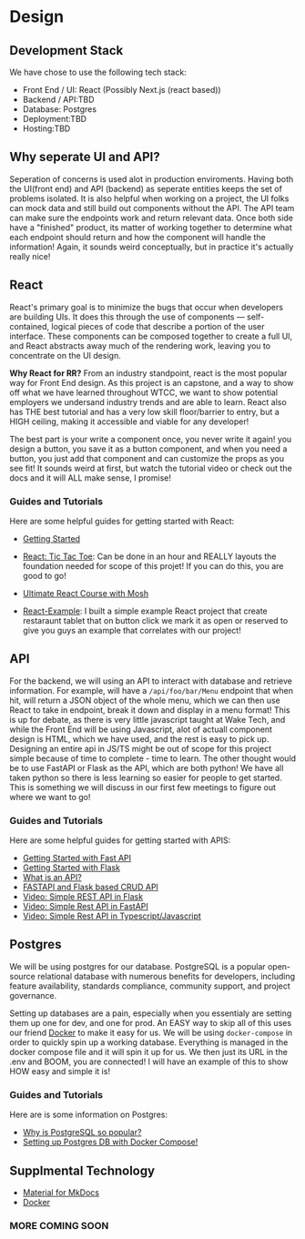 # Design

## Development Stack

We have chose to use the following tech stack:

- Front End / UI: React (Possibly Next.js (react based))
- Backend / API:TBD
- Database: Postgres
- Deployment:TBD
- Hosting:TBD

## Why seperate UI and API?

Seperation of concerns is used alot in production enviroments. Having both the UI(front end) and API (backend) as seperate entities keeps the set of problems isolated. It is also helpful when working on a project, the UI folks can mock data and still build out components without the API. The API team can make sure the endpoints work and return relevant data. Once both side have a "finished" product, its matter of working together to determine what each endpoint should return and how the component will handle the information! Again, it sounds weird conceptually, but in practice it's actually really nice!

## React

React's primary goal is to minimize the bugs that occur when developers are building UIs. It does this through the use of components — self-contained, logical pieces of code that describe a portion of the user interface. These components can be composed together to create a full UI, and React abstracts away much of the rendering work, leaving you to concentrate on the UI design.

**Why React for RR?**
From an industry standpoint, react is the most popular way for Front End design. As this project is an capstone, and a way to show off what we have learned throughout WTCC, we want to show potential employers we undersand industry trends and are able to learn. React also has THE best tutorial and has a very low skill floor/barrier to entry, but a HIGH ceiling, making it accessible and viable for any developer!

The best part is your write a component once, you never write it again! you design a button, you save it as a button component, and when you need a button, you just add that component and can customize the props as you see fit! It sounds weird at first, but watch the tutorial video or check out the docs and it will ALL make sense, I promise!

### Guides and Tutorials

Here are some helpful guides for getting started with React:

- [Getting Started](https://react.dev/learn)
- [React: Tic Tac Toe](https://react.dev/learn/tutorial-tic-tac-toe): Can be done in an hour and REALLY layouts the foundation needed for scope of this projet! If you can do this, you are good to go!
- [Ultimate React Course with Mosh](https://www.youtube.com/watch?v=SqcY0GlETPk)

- [React-Example](https://github.com/Rapid-Reservation/React-Example): I built a simple example React project that create restaraunt tablet that on button click we mark it as open or reserved to give you guys an example that correlates with our project!

## API

For the backend, we will using an API to interact with database and retrieve information. For example, will have a `/api/foo/bar/Menu` endpoint that when hit, will return a JSON object of the whole menu, which we can then use React to take in endpoint, break it down and display in a menu format! This is up for debate, as there is very little javascript taught at Wake Tech, and while the Front End will be using Javascript, alot of actuall component design is HTML, which we have used, and the rest is easy to pick up. Designing an entire api in JS/TS might be out of scope for this project simple because of time to complete - time to learn. The other thought would be to use FastAPI or Flask as the API, which are both python! We have all taken python so there is less learning so easier for people to get started. This is something we will discuss in our first few meetings to figure out where we want to go!

### Guides and Tutorials

Here are some helpful guides for getting started with APIS:

- [Getting Started with Fast API](https://fastapi.tiangolo.com/tutorial/)
- [Getting Started with Flask](https://flask.palletsprojects.com/en/3.0.x/quickstart/)
- [What is an API?](https://www.ibm.com/topics/api)
- [FASTAPI and Flask based CRUD API](https://dev.to/alexmercedcoder/building-full-crud-rest-apis-with-flask-fastapi-using-psychopg2-2k1n)
- [Video: Simple REST API in Flask](https://www.youtube.com/watch?v=zsYIw6RXjfM)
- [Video: Simple Rest API in FastAPI](https://www.youtube.com/watch?v=iWS9ogMPOI0)
- [Video: Simple Rest API in Typescript/Javascript](https://www.youtube.com/watch?v=i8xHOrPP3NA)

## Postgres

We will be using postgres for our database. PostgreSQL is a popular open-source relational database with numerous benefits for developers, including feature availability, standards compliance, community support, and project governance.

Setting up databases are a pain, especially when you essentialy are setting them up one for dev, and one for prod. An EASY way to skip all of this uses our friend [Docker](https://www.docker.com/) to make it easy for us. We will be using `docker-compose` in order to quickly spin up a working database. Everything is managed in the docker compose file and it will spin it up for us. We then just its URL in the .env and BOOM, you are connected! I will have an example of this to show HOW easy and simple it is!

### Guides and Tutorials

Here are is some information on Postgres:

- [Why is PostgreSQL so popular?](https://dev.to/maimoonaabid/why-is-postgresql-getting-so-popular-4o7m)
- [Setting up Postgres DB with Docker Compose!](https://www.youtube.com/watch?v=qECVC6t_2mU)

## Supplmental Technology

- [Material for MkDocs](https://squidfunk.github.io/mkdocs-material/)
- [Docker](https://www.docker.com/)

### MORE COMING SOON
